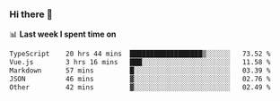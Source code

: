 ### Hi there 👋

<!--
**DBvc/DBvc** is a ✨ _special_ ✨ repository because its `README.md` (this file) appears on your GitHub profile.

Here are some ideas to get you started:

- 🔭 I’m currently working on ...
- 🌱 I’m currently learning ...
- 👯 I’m looking to collaborate on ...
- 🤔 I’m looking for help with ...
- 💬 Ask me about ...
- 📫 How to reach me: ...
- 😄 Pronouns: ...
- ⚡ Fun fact: ...
-->

📊 **Last week I spent time on**
<!--START_SECTION:waka-->

```txt
TypeScript    20 hrs 44 mins  ██████████████████▒░░░░░░   73.52 %
Vue.js        3 hrs 16 mins   ███░░░░░░░░░░░░░░░░░░░░░░   11.58 %
Markdown      57 mins         █░░░░░░░░░░░░░░░░░░░░░░░░   03.39 %
JSON          46 mins         ▓░░░░░░░░░░░░░░░░░░░░░░░░   02.76 %
Other         42 mins         ▓░░░░░░░░░░░░░░░░░░░░░░░░   02.49 %
```

<!--END_SECTION:waka-->

